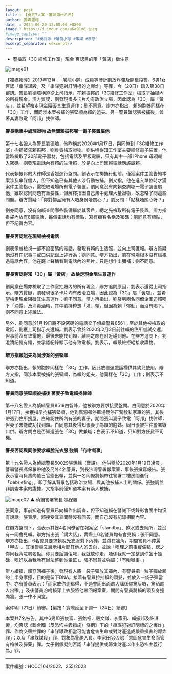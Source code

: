 ```yaml
---
layout: post
title : 【勇武7人案・審訊第卅八日】
author: 獨媒報導
date  : 2024-06-20 12:00:00 +0800
image : https://i.imgur.com/aKa9Cy8.jpeg
#image_caption: ""
description: "#勇武派 #屠龍小隊 #串謀 #反恐"
excerpt_separator: <excerpt/>
---
```


- 警檢取「3C 維修工作室」現金 否認目的阻「黃店」做生意

<excerpt/>

![image01](https://i.imgur.com/1rz6kHs.png)

【獨媒報導】2019年12月，「屠龍小隊」成員等涉計劃放炸彈及開槍殺警。6男1女否認「串謀謀殺」及「串謀犯對訂明標的之爆炸」等罪，今（20日）踏入第38日審訊。警長劉德培稱遵從上司指示，在賴振邦的「3C維修工作室」檢取了抽屜內的所有現金。辯方質疑，劉發現很多卡片均有政治立場，因此認為「3C」屬「黃店」，並希望檢走現金阻礙其生意運作；劉不同意。辯方亦指出，賴的胞姊同樣在「3C」工作，而同涉本案被捕的張堅順為賴的姐夫。另一警員確認張被捕後，曾著其妻致電「阿邦」找律師。

#### 警長稱集中處理證物 故無問賴振邦哪一電子裝置屬他

第十七名證人為警長劉德培，他昨稱於2020年1月17日，與同僚到「3C維修工作室」拘捕被告賴振邦，劉負責檢取證物。劉供稱得知工作室主要維修電子裝置，他當時檢取了20部電子器材，包括電話及平板電腦，只有其中一部 iPhone 毋須輸入密碼。劉發現電話內有賴的生活照，於是向上司匯報電話應該屬賴。

代表賴振邦的大律師是香媛進行盤問。劉表示在拘捕行動前，僅獲案件主管告知本案涉及串謀傷人，但不知道已有其他人涉行動被捕。劉又指，他在進入單位時才獲案件主管指示，需檢取現場所有電子裝置。劉同意沒有向賴查詢哪一電子裝置屬他，雖然認同問題有重要性，但解釋指因自己集中處理大量證物，故忽略了問這些問題。辯方質疑：「你對物品擁有人嘅身份唔關心？」劉反問：「點樣唔關心呀？」

劉亦同意，沒有向賴查問哪些裝備屬於其客戶，總之先檢取所有電子裝置。辯方指掛袋內放有8部電話，每個電話均有標貼，寫有顧客名稱及密碼；劉同意有標貼，但不記得內容。

#### 警長否認無在現場檢視電話

劉表示曾檢視一部不設密碼的電話，發現有賴的生活照，並向上司匯報。辯方質疑他沒有在記事冊或口供記錄上述行為；劉同意。辯方指出，劉在現場根本沒有檢視過電話內容，他在庭上聲稱看到電話內的照片，只是想作出彌補；劉不同意。

#### 警長否認得知「3C」屬「黃店」 故檢走現金阻生意運作

劉同意在場亦檢取了工作室抽屜內的所有現金，辯方追問原因，劉表示遵從上司指示。辯方質疑，劉發現很多卡片均有政治立場，因此認為「3C」屬「黃店」，並希望檢走現金阻礙其生意運作；劉不同意。辯方再指出，劉及另兩名同僚企圖迫賴喝下「滴露」及消毒酒精，其中劉持樽想「灌」賴，但因為賴「郁動」而沒有喝下。劉不同意上述說法。

另外，劉同意於1月19日將不設密碼的電話交予偵緝警員8561；至於其他被檢取的電話，劉獲上司指示交還賴。劉表示曾於2020年2月3日前往賴的住所嘗試交還，但事前沒有致電他，最後未能找到賴，離開之際在附近碰到他。在辯方追問下，劉澄清記憶有錯，並承認紀錄顯示他有致電賴。劉表示，賴最終拒絕接收證物。

#### 辯方指賴姐夫為同涉案的張堅順

辯方亦指出，賴的胞姊同樣在「3C」工作，因此放置遊戲護欄供其幼兒使用。辯方又指，同涉本案被捕的張堅順，為賴的姐夫，他同樣在「3C」工作；劉表示不知道。

#### 警員同意張堅順被捕後 著妻子致電賴找律師

第十八名證人為偵緝警員8519白智峰，他被辯方要求接受盤問。白同意於2020年1月17日，接獲指示拘捕張堅順，他到廣源邨停車場截停正駕駛私家車的張，其後帶張到住所搜屋。白確認住所內有張的妻子，期間張叫妻子致電「阿邦」找律師，但妻子未能成功找到賴。白同意其後得知張妻子為賴的胞姊。同日張被押往警署錄口供。辯方問白是否知道張在「3C」做兼職；白表示不知道，只知對方任貨車司機。

#### 警長否認與同僚要求賴脫光衣服 強調「冇咁嘅事」

第十九名證人為偵緝警長50029張錦麟（音譯）。他供稱於2020年1月19日凌晨，警署警長馮保羅帶他及另外4名警員，到長沙灣警署報案室，事後張撰寫報告。張表示當時負責向值日官簽出賴，並與一名同僚將賴帶往警署二樓房間進行「debriefing」，即了解其背景包括政治立場、與其他被捕人士的關係。張強調並非調查本案的證據，又指事前僅知道本案有兩人被捕。

![image02](https://i.imgur.com/5BV7Eox.png)
▲ 偵緝警署警長 馮保羅

張同意，事前知道有警員已向賴作出調查，但不知道賴在警誡下或錄影會面中均沒有說話。張表示，賴接受其查問時沒有回答，而自己沒有記錄相關內容。

在辯方盤問下，張表示其餘4名同僚留在報案室「standby」、飲水或去廁所，並沒有一同會見賴。辯方指出張「講大話」，實際上6名警員均有會見賴；張不同意。辯方亦指出，6名警員要求賴脫光衣服剩下內褲，並蹲在牆角，期間警員不停罵「曱甴」。其後警員又展示相片問其他人的去向，並說「唔理之前事實係點，總之你同我背咗啲名佢。你只要話識佢哋，我就放你走，唔係我就一定整到你坐十幾碌，唔好以為我哋冇辦法整到你坐監」。張不同意並強調：「冇咁嘅事。」

辯方續指，賴穿回褲子後，發現有人將一袋子彈放其褲內，有警員把一粒子彈放賴的上半身摩擦，目的是留下DNA。接着有警員拉扯賴的頭髮，並放入一袋子彈當中，亦有警員表示：「而家放你走都得，不過會同出面啲人講係你篤灰嘅，篤晒啲人出嚟。」及後警員吩咐賴穿上衣服將他帶回報案室，期間有警員將賴的頭及身撞向牆。張一律不同意。

案件明（21日）續審。【編按：實際延至下週一（24日）續審】

本案共7名被告，其中6男即張俊富、張銘裕、嚴文謙、李家田、賴振邦及許湛榮，均否認《聯合國（反恐怖主義措施）條例》下的「串謀犯對訂明標的之爆炸」罪、作為交替控罪的「串謀導致相當可能會危害生命或對財產造成嚴重損害的爆炸罪」；以及「串謀謀殺」罪，對象為警務人員。李家田另否認「意圖危害生命而管有槍械及彈藥」罪。女子劉佩凝則否認「串謀提供或籌集財產以作出恐怖主義行為」罪。

---

案件編號：HCCC164/2022、255/2023
